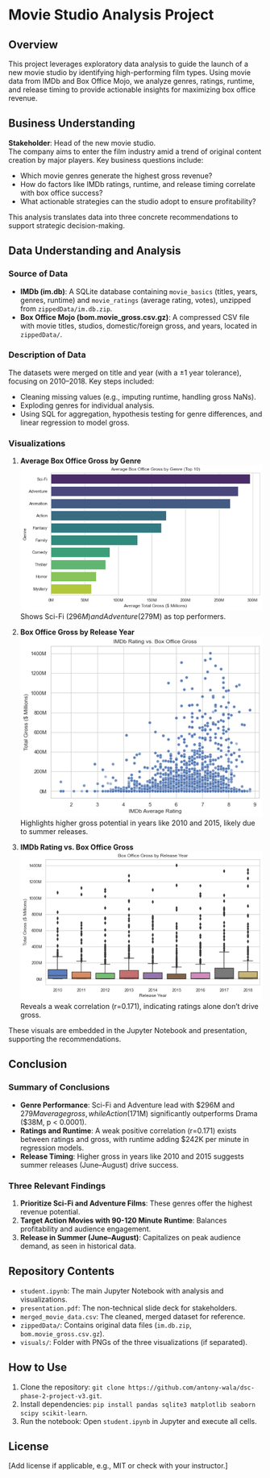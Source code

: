 # Movie Studio Analysis Project

## Overview
This project leverages exploratory data analysis to guide the launch of a new movie studio by identifying high-performing film types. Using movie data from IMDb and Box Office Mojo, we analyze genres, ratings, runtime, and release timing to provide actionable insights for maximizing box office revenue.

## Business Understanding
**Stakeholder**: Head of the new movie studio.  
The company aims to enter the film industry amid a trend of original content creation by major players. Key business questions include:
- Which movie genres generate the highest gross revenue?
- How do factors like IMDb ratings, runtime, and release timing correlate with box office success?
- What actionable strategies can the studio adopt to ensure profitability?

This analysis translates data into three concrete recommendations to support strategic decision-making.

## Data Understanding and Analysis
### Source of Data
- **IMDb (im.db)**: A SQLite database containing `movie_basics` (titles, years, genres, runtime) and `movie_ratings` (average rating, votes), unzipped from `zippedData/im.db.zip`.
- **Box Office Mojo (bom.movie_gross.csv.gz)**: A compressed CSV file with movie titles, studios, domestic/foreign gross, and years, located in `zippedData/`.

### Description of Data
The datasets were merged on title and year (with a ±1 year tolerance), focusing on 2010–2018. Key steps included:
- Cleaning missing values (e.g., imputing runtime, handling gross NaNs).
- Exploding genres for individual analysis.
- Using SQL for aggregation, hypothesis testing for genre differences, and linear regression to model gross.

### Visualizations
1. **Average Box Office Gross by Genre**  
   ![Bar Chart](visuals/genre_gross_bar_chart.png)  
   Shows Sci-Fi ($296M) and Adventure ($279M) as top performers.

2. **Box Office Gross by Release Year**  
   ![Box Plot](visuals/year_gross_box_plot.png)  
   Highlights higher gross potential in years like 2010 and 2015, likely due to summer releases.

3. **IMDb Rating vs. Box Office Gross**  
   ![Scatter Plot](visuals/rating_gross_scatter.png)  
   Reveals a weak correlation (r=0.171), indicating ratings alone don’t drive gross.

These visuals are embedded in the Jupyter Notebook and presentation, supporting the recommendations.

## Conclusion
### Summary of Conclusions
- **Genre Performance**: Sci-Fi and Adventure lead with $296M and $279M average gross, while Action ($171M) significantly outperforms Drama ($38M, p < 0.0001).
- **Ratings and Runtime**: A weak positive correlation (r=0.171) exists between ratings and gross, with runtime adding $242K per minute in regression models.
- **Release Timing**: Higher gross in years like 2010 and 2015 suggests summer releases (June–August) drive success.

### Three Relevant Findings
1. **Prioritize Sci-Fi and Adventure Films**: These genres offer the highest revenue potential.
2. **Target Action Movies with 90-120 Minute Runtime**: Balances profitability and audience engagement.
3. **Release in Summer (June–August)**: Capitalizes on peak audience demand, as seen in historical data.

## Repository Contents
- `student.ipynb`: The main Jupyter Notebook with analysis and visualizations.
- `presentation.pdf`: The non-technical slide deck for stakeholders.
- `merged_movie_data.csv`: The cleaned, merged dataset for reference.
- `zippedData/`: Contains original data files (`im.db.zip`, `bom.movie_gross.csv.gz`).
- `visuals/`: Folder with PNGs of the three visualizations (if separated).

## How to Use
1. Clone the repository: `git clone https://github.com/antony-wala/dsc-phase-2-project-v3.git`.
2. Install dependencies: `pip install pandas sqlite3 matplotlib seaborn scipy scikit-learn`.
3. Run the notebook: Open `student.ipynb` in Jupyter and execute all cells.

## License
[Add license if applicable, e.g., MIT or check with your instructor.]
